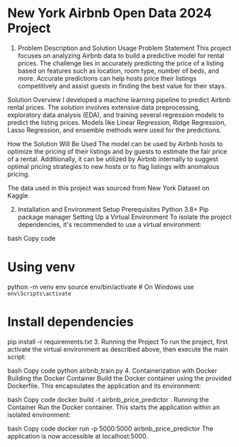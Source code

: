 # New York Airbnb Open Data 2024 Project

1. Problem Description and Solution Usage
Problem Statement
This project focuses on analyzing Airbnb data to build a predictive model for rental prices. The challenge lies in accurately predicting the price of a listing based on features such as location, room type, number of beds, and more. Accurate predictions can help hosts price their listings competitively and assist guests in finding the best value for their stays.

Solution Overview
I developed a machine learning pipeline to predict Airbnb rental prices. The solution involves extensive data preprocessing, exploratory data analysis (EDA), and training several regression models to predict the listing prices. Models like Linear Regression, Ridge Regression, Lasso Regression, and ensemble methods were used for the predictions.

How the Solution Will Be Used
The model can be used by Airbnb hosts to optimize the pricing of their listings and by guests to estimate the fair price of a rental. Additionally, it can be utilized by Airbnb internally to suggest optimal pricing strategies to new hosts or to flag listings with anomalous pricing.

The data used in this project was sourced from New York Dataset on Kaggle.

2. Installation and Environment Setup
Prerequisites
Python 3.8+
Pip package manager
Setting Up a Virtual Environment
To isolate the project dependencies, it's recommended to use a virtual environment:

bash
Copy code
# Using venv
python -m venv env
source env/bin/activate  # On Windows use `env\Scripts\activate`

# Install dependencies
pip install -r requirements.txt
3. Running the Project
To run the project, first activate the virtual environment as described above, then execute the main script:

bash
Copy code
python airbnb_train.py
4. Containerization with Docker
Building the Docker Container
Build the Docker container using the provided Dockerfile. This encapsulates the application and its environment:

bash
Copy code
docker build -t airbnb_price_predictor .
Running the Container
Run the Docker container. This starts the application within an isolated environment:

bash
Copy code
docker run -p 5000:5000 airbnb_price_predictor
The application is now accessible at localhost:5000.
